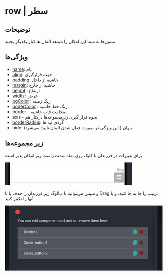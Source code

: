 # row | سطر

## توضیحات

ستون‌ها به شما این امکان را میدهد المان ها کنار یکدیگر بچنید

## ویژگی‌ها

- [name](/fa/properties/name.md): نام
- [align](/fa/properties/align.md): جهت قرارگیری
- [padding](/fa/properties/padding.md): حاشیه از داخل
- [margin](/fa/properties/margin.md): حاشیه از خارج
- [height](/fa/properties/height.md) : ارتفاع
- [width](/fa/properties/width.md) : عرض
- [bgColor](/fa/properties/color.md) : رنگ زمینه
- [boderColor](/fa/properties/color.md) : رنگ خط حاشیه
- border - ضخامت قاب حاشیه
- axis - نحوه قرار گیری زیرمجموعه‌ها درکنار هم
- [borderRadius](fa/properties/borderRadius.md): گردی لبه ها
- hide: پنهان ( این ویژگی در صورت فعال شدن المان ناپیدا می‌شود)

## زیر مجموعه‌ها

برای تغییرات در فرزندان با کلیک روی نماد سمت راست زیر امکان پذیر است

![alt text](/assets/images/properties/row.png)

و سپس می‌توانید با دیالوگ زیر فرزندان را حذف یا با Drag ترتیب را جا به جا کنید، و یا آنها را تکثیر کنید

![alt text](/assets/images/properties/children.png)
